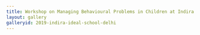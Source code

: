 ```yaml
---
title: Workshop on Managing Behavioural Problems in Children at Indira Ideal School, New Delhi
layout: gallery
galleryid: 2019-indira-ideal-school-delhi
---
```


